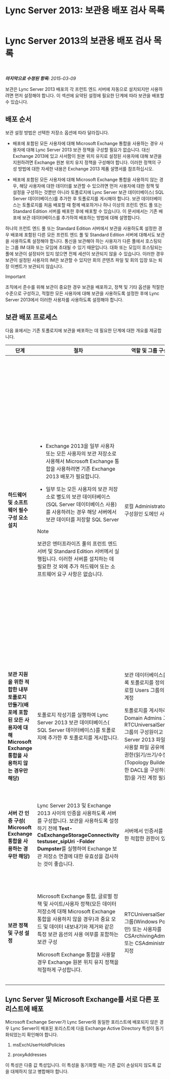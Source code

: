 ﻿---
title: 'Lync Server 2013: 보관용 배포 검사 목록'
TOCTitle: 보관용 배포 검사 목록
ms:assetid: 7479734d-be01-40d9-ad82-320a09d19d04
ms:mtpsurl: https://technet.microsoft.com/ko-kr/library/JJ205009(v=OCS.15)
ms:contentKeyID: 49304059
ms.date: 08/24/2015
mtps_version: v=OCS.15
ms.translationtype: HT
---

# Lync Server 2013의 보관용 배포 검사 목록

 

_**마지막으로 수정된 항목:** 2015-03-09_

보관은 Lync Server 2013 배포의 각 프런트 엔드 서버에 자동으로 설치되지만 사용하려면 먼저 설정해야 합니다. 이 섹션에 요약된 설정에 필요한 단계에 따라 보관을 배포할 수 있습니다.

## 배포 순서

보관 설정 방법은 선택한 저장소 옵션에 따라 달라집니다.

  - 배포에 포함된 모든 사용자에 대해 Microsoft Exchange 통합을 사용하는 경우 사용자에 대해 Lync Server 2013 보관 정책을 구성할 필요가 없습니다. 대신 Exchange 2013에 있고 사서함이 원본 위치 유지로 설정된 사용자에 대해 보관을 지원하려면 Exchange 원본 위치 유지 정책을 구성해야 합니다. 이러한 정책의 구성 방법에 대한 자세한 내용은 Exchange 2013 제품 설명서를 참조하십시오.

  - 배포에 포함된 모든 사용자에 대해 Microsoft Exchange 통합을 사용하지 않는 경우, 해당 사용자에 대한 데이터를 보관할 수 있으려면 먼저 사용자에 대한 정책 및 설정을 구성하는 것뿐만 아니라 토폴로지에 Lync Server 보관 데이터베이스( SQL Server 데이터베이스)를 추가한 후 토폴로지를 게시해야 합니다. 보관 데이터베이스는 토폴로지를 처음 배포할 때 함께 배포하거나 하나 이상의 프런트 엔드 풀 또는 Standard Edition 서버를 배포한 후에 배포할 수 있습니다. 이 문서에서는 기존 배포에 보관 데이터베이스를 추가하여 배포하는 방법에 대해 설명합니다.

하나의 프런트 엔드 풀 또는 Standard Edition 서버에서 보관을 사용하도록 설정한 경우 배포에 포함된 다른 모든 프런트 엔드 풀 및 Standard Edition 서버에 대해서도 보관을 사용하도록 설정해야 합니다. 통신을 보관해야 하는 사용자가 다른 풀에서 호스팅되는 그룹 IM 대화 또는 모임에 초대될 수 있기 때문입니다. 대화 또는 모임이 호스팅되는 풀에 보관이 설정되어 있지 않으면 전체 세션이 보관되지 않을 수 있습니다. 이러한 경우 보관이 설정된 사용자의 IM은 보관할 수 있지만 회의 콘텐츠 파일 및 회의 입장 또는 퇴장 이벤트가 보관되지 않습니다.


> [!IMPORTANT]
> 조직에서 준수를 위해 보관이 중요한 경우 보관을 배포하고, 정책 및 기타 옵션을 적절한 수준으로 구성하고, 적절한 모든 사용자에 대해 보관을 사용하도록 설정한 후에 Lync Server 2013에서 이러한 사용자를 사용하도록 설정해야 합니다.



## 보관 배포 프로세스

다음 표에서는 기존 토폴로지에 보관을 배포하는 데 필요한 단계에 대한 개요를 제공합니다.


<table>
<colgroup>
<col style="width: 25%" />
<col style="width: 25%" />
<col style="width: 25%" />
<col style="width: 25%" />
</colgroup>
<thead>
<tr class="header">
<th>단계</th>
<th>절차</th>
<th>역할 및 그룹 구성원 자격</th>
<th>설명서</th>
</tr>
</thead>
<tbody>
<tr class="odd">
<td><p><strong>하드웨어 및 소프트웨어 필수 구성 요소 설치</strong></p></td>
<td><ul>
<li><p>Exchange 2013을 일부 사용자 또는 모든 사용자의 보관 저장소로 사용해서 Microsoft Exchange 통합을 사용하려면 기존 Exchange 2013 배포가 필요합니다.</p></li>
<li><p>일부 또는 모든 사용자의 보관 저장소로 별도의 보관 데이터베이스(SQL Server 데이터베이스 사용)를 사용하려는 경우 해당 서버에서 보관 데이터를 저장할 SQL Server</p></li>
</ul>


> [!NOTE]
> 보관은 엔터프라이즈 풀의 프런트 엔드 서버 및 Standard Edition 서버에서 실행됩니다. 이러한 서버를 설치하는 데 필요한 것 외에 추가 하드웨어 또는 소프트웨어 요구 사항은 없습니다.


</td>
<td><p>로컬 Administrators 그룹의 구성원인 도메인 사용자</p></td>
<td><p>지원 가능성 설명서의 <a href="lync-server-2013-supported-hardware.md">Lync Server 2013에서 지원되는 하드웨어</a></p>
<p>지원 가능성 설명서의 <a href="lync-server-2013-server-software-and-infrastructure-support.md">Lync Server 2013의 서버 소프트웨어 및 인프라 지원</a></p>
<p>계획 설명서의 <a href="lync-server-2013-technical-requirements-for-archiving.md">Lync Server 2013의 보관에 대한 기술 요구 사항</a></p>
<p>배포 설명서의 <a href="lync-server-2013-setting-up-systems-and-infrastructure-for-archiving.md">Lync Server 2013에서 보관에 대한 시스템 및 인프라 설정</a></p>
<p>지원 가능성 설명서의 <a href="lync-server-2013-exchange-and-sharepoint-integration-support.md">Lync Server 2013의 Exchange Server 및 SharePoint 통합 지원</a></p></td>
</tr>
<tr class="even">
<td><p><strong>보관 지원을 위한 적합한 내부 토폴로지 만들기(배포에 포함된 모든 사용자에 대해 Microsoft Exchange 통합을 사용하지 않는 경우만 해당)</strong></p></td>
<td><p>토폴로지 작성기를 실행하여 Lync Server 2013 보관 데이터베이스( SQL Server 데이터베이스)를 토폴로지에 추가한 후 토폴로지를 게시합니다.</p></td>
<td><p>보관 데이터베이스를 사용하도록 토폴로지를 정의하려는 경우 로컬 Users 그룹의 구성원인 계정</p>
<p>토폴로지를 게시하려면 Domain Admins 그룹 및 RTCUniversalServerAdmins 그룹의 구성원이고 Lync Server 2013 파일 저장소에 사용할 파일 공유에 대한 모든 권한(읽기/쓰기/수정)(Topology Builder에서 필요한 DACL을 구성하는 데 필요함)을 가진 계정 필요</p></td>
<td><p>배포 설명서의 <a href="lync-server-2013-adding-archiving-databases-to-an-existing-lync-server-2013-deployment.md">기존 Lync Server 2013 배포에 보관 데이터베이스 추가</a></p></td>
</tr>
<tr class="odd">
<td><p><strong>서버 간 인증 구성( Microsoft Exchange 통합을 사용하는 경우만 해당)</strong></p></td>
<td><p>Lync Server 2013 및 Exchange 2013 사이의 인증을 사용하도록 서버를 구성합니다. 보관을 사용하도록 설정하기 전에 <strong>Test-CsExchangeStorageConnectivity testuser_sipUri -Folder Dumpster</strong>를 실행하여 Exchange 보관 저장소 연결에 대한 유효성을 검사하는 것이 좋습니다.</p></td>
<td><p>서버에서 인증서를 관리하기 위한 적합한 권한이 있는 계정</p></td>
<td><p>배포 설명서 또는 작업 설명서의 <a href="lync-server-2013-managing-server-to-server-authentication-oauth-and-partner-applications.md">Lync Server 2013에서 서버 간 인증(Oauth) 및 파트너 응용 프로그램 관리</a></p></td>
</tr>
<tr class="even">
<td><p><strong>보관 정책 및 구성 설정</strong></p></td>
<td><p>Microsoft Exchange 통합, 글로벌 정책 및 사이트/사용자 정책(모든 데이터 저장소에 대해 Microsoft Exchange 통합을 사용하지 않을 경우)과 중요 모드 및 데이터 내보내기와 제거와 같은 특정 보관 옵션의 사용 여부를 포함하는 보관 구성</p>
<p>Microsoft Exchange 통합을 사용할 경우 Exchange 원본 위치 유지 정책을 적절하게 구성합니다.</p></td>
<td><p>RTCUniversalServerAdmins 그룹(Windows PowerShell만) 또는 사용자를 CSArchivingAdministrator 또는 CSAdministrator 역할에 지정</p></td>
<td><p>배포 설명서의 <a href="lync-server-2013-configuring-support-for-archiving.md">Lync Server 2013에서 보관에 대한 지원 구성</a></p>
<p>Exchange 제품 설명서( Microsoft Exchange 통합을 사용하는 경우).</p></td>
</tr>
</tbody>
</table>


## Lync Server 및 Microsoft Exchange를 서로 다른 포리스트에 배포

Microsoft Exchange Server가 Lync Server와 동일한 포리스트에 배포되지 않은 경우 Lync Server이 배포된 포리스트에 다음 Exchange Active Directory 특성이 동기화되었는지 확인해야 합니다.

1.  msExchUserHoldPolicies

2.  proxyAddresses

이 특성은 다중 값 특성입니다. 이 특성을 동기화할 때는 기존 값이 손실되지 않도록 값을 대체하지 않고 병합해야 합니다.

